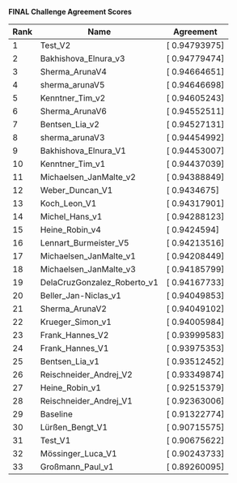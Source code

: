 **FINAL Challenge Agreement Scores**



|Rank|Name|Agreement|
|----|-----|---|
|1|Test_V2|[ 0.94793975]|
|2|Bakhishova_Elnura_v3|[ 0.94779474]|
|3|Sherma_ArunaV4|[ 0.94664651]|
|4|sherma_arunaV5|[ 0.94646698]|
|5|Kenntner_Tim_v2|[ 0.94605243]|
|6|Sherma_ArunaV6|[ 0.94552511]|
|7|Bentsen_Lia_v2|[ 0.94527131]|
|8|sherma_arunaV3|[ 0.94454992]|
|9|Bakhishova_Elnura_V1|[ 0.94453007]|
|10|Kenntner_Tim_v1|[ 0.94437039]|
|11|Michaelsen_JanMalte_v2|[ 0.94388849]|
|12|Weber_Duncan_V1|[ 0.9434675]|
|13|Koch_Leon_V1|[ 0.94317901]|
|14|Michel_Hans_v1|[ 0.94288123]|
|15|Heine_Robin_v4|[ 0.9424594]|
|16|Lennart_Burmeister_V5|[ 0.94213516]|
|17|Michaelsen_JanMalte_v1|[ 0.94208449]|
|18|Michaelsen_JanMalte_v3|[ 0.94185799]|
|19|DelaCruzGonzalez_Roberto_v1|[ 0.94167733]|
|20|Beller_Jan-Niclas_v1|[ 0.94049853]|
|21|Sherma_ArunaV2|[ 0.94049102]|
|22|Krueger_Simon_v1|[ 0.94005984]|
|23|Frank_Hannes_V2|[ 0.93999583]|
|24|Frank_Hannes_V1|[ 0.93975353]|
|25|Bentsen_Lia_v1|[ 0.93512452]|
|26|Reischneider_Andrej_V2|[ 0.93349874]|
|27|Heine_Robin_v1|[ 0.92515379]|
|28|Reischneider_Andrej_V1|[ 0.92363006]|
|29|Baseline|[ 0.91322774]|
|30|Lürßen_Bengt_V1|[ 0.90715575]|
|31|Test_V1|[ 0.90675622]|
|32|Mössinger_Luca_V1|[ 0.90243733]|
|33|Großmann_Paul_v1|[ 0.89260095]|
